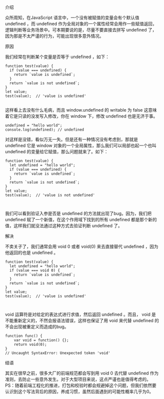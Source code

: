 介绍

众所周知，在JavaScript 语言中，一个没有被赋值的变量会有个默认值  undefined ，而 undefined  作为全局对象的一个属性经常会用作一些赋值返回，逻辑判断等业务场景中。可本期要说的是，尽量不要直接去拼写 undefined 了，因为那是不太严谨的行为，可能出现很多意外情况。


原因

我们经常在判断某个变量是否等于 undefined ，如下：

```
function test(value) {
  if (value === undefined) {
    return `value is undefined`;
  }
  return `value is not undefined`;
}
let value;
test(value);  // 'value is undefined'


```

这样看上去没有什么毛病，而且 window.undefined 的 writable 为 false 这意味着它是只读的没发写入修改，你在 window 下，修改 undefined 也是无济于事。


```
undefined = "hello world";
console.log(undefined); // undefined
```

对这样是没错，看似万无一失。但是还有一种情况没有考虑到，那就是 undefined 它是 window 对象的一个全局属性，那么我们可以局部也起一个也叫 undefined 的变量给它赋值，那么问题就来了。如下：

```
function test(value) {
  let undefined = "hello world";
  if (value === undefined) {
    return `value is undefined`;
  }
  return `value is not undefined`;
}
let value;
test(value);  // 'value is not undefined'



```

我们可以看到验证入参是否是 undefined 的方法就出现了bug。因为，我们把 undefined 赋了一个新值，在这个作用域下找到的所有 undefined 都是那个新的值，这样我们就没法通过这种方式去验证判断 undefined 了。

解决

不卖关子了，我们通常会用 void 0 或者 void(0) 来去直接替代 undefined ，因为他返回的也是 undefined 。

```
function test(value) {
  let undefined = "hello world";
  if (value === void 0) {
    return `value is undefined`;
  }
  return `value is not undefined`;
}
let value;
test(value);  // 'value is undefined'



```

void 运算符是对给定的表达式进行求值，然后返回 undefined 。而且， void 是不能重新定义的，不然会报语法错误，这样也保证了用 void 来代替 undefined 的不会出现被重定义而造成的bug。

```
function func() { 
    var void = function() {}; 
    return void(0); 
}
// Uncaught SyntaxError: Unexpected token 'void'
```

结语

其实在很早之前，很多大厂的前端规范都会写到用 void 0 去代替 undefined 作为准则，去防止一些意外发生。对于大型项目来说，这点严谨也是值得考虑的。
PS：随着前端工程化的推进，打包和校验时都会规避掉这个问题，但我们依然要认识到这个写法背后的原因，养成习惯，虽然后面遇到的可能性概率几乎为0。

